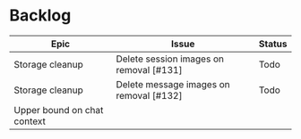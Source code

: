 # Backlog

| Epic | Issue | Status |
| ---- | ----- | ------ |
| Storage cleanup | Delete session images on removal [#131] | Todo |
| Storage cleanup | Delete message images on removal [#132] | Todo |
| Upper bound on chat context |

